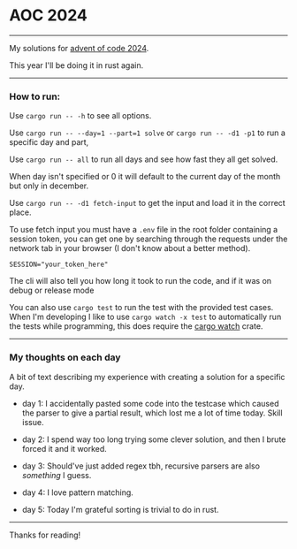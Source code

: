 # AOC 2024

---

My solutions for [advent of code 2024](https://adventofcode.com/2024).

This year I'll be doing it in rust again.

---

### How to run:

Use ``cargo run -- -h`` to see all options.

Use ``cargo run -- --day=1 --part=1 solve`` or ``cargo run -- -d1 -p1`` to run a specific day and part,

Use ``cargo run -- all`` to run all days and see how fast they all get solved.

When day isn't specified or 0 it will default to the current day of the month but only in december.

Use ``cargo run -- -d1 fetch-input`` to get the input and load it in the correct place.

To use fetch input you must have a `.env` file in the root folder containing a session token, you can get one by searching through the requests under the network tab in your browser (I don't know about a better method).

```env
SESSION="your_token_here"
```

The cli will also tell you how long it took to run the code, and if it was on debug or release mode

You can also use ``cargo test`` to run the test with the provided test cases.
When I'm developing I like to use ``cargo watch -x test`` to automatically run the tests while programming,
this does require the [cargo watch](https://crates.io/crates/cargo-watch) crate.

---

### My thoughts on each day

A bit of text describing my experience with creating a solution for a specific day.

* day 1: I accidentally pasted some code into the testcase which caused the parser to give a partial result, which lost me a lot of time today. Skill issue.

* day 2: I spend way too long trying some clever solution, and then I brute forced it and it worked.

* day 3: Should've just added regex tbh, recursive parsers are also *something* I guess.

* day 4: I love pattern matching.

* day 5: Today I'm grateful sorting is trivial to do in rust.

---

Thanks for reading!